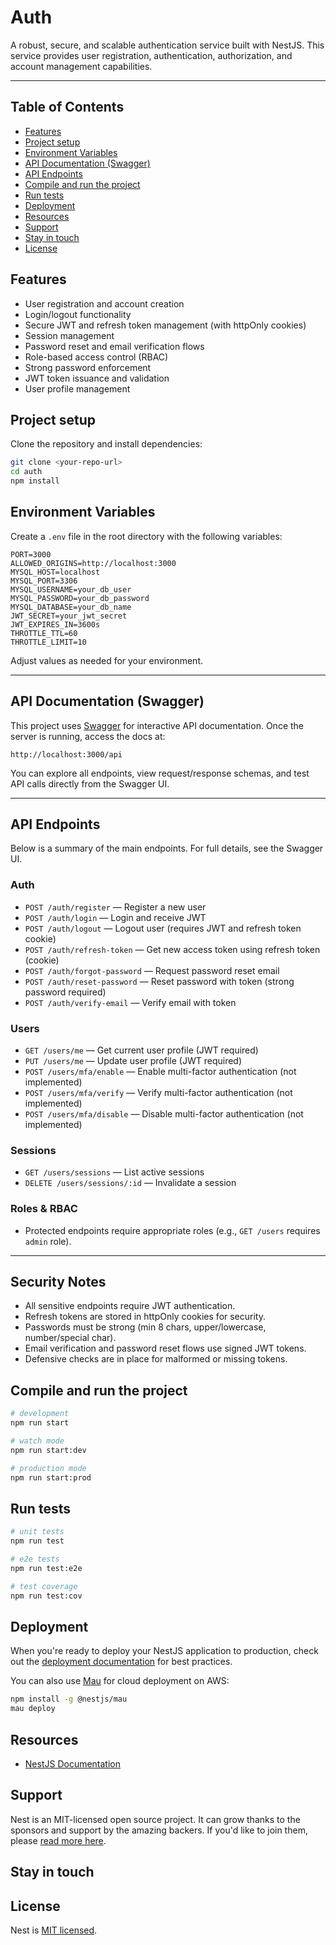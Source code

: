 # Auth

A robust, secure, and scalable authentication service built with NestJS. This service provides user registration, authentication, authorization, and account management capabilities.

---

## Table of Contents

- [Features](#features)
- [Project setup](#project-setup)
- [Environment Variables](#environment-variables)
- [API Documentation (Swagger)](#api-documentation-swagger)
- [API Endpoints](#api-endpoints)
- [Compile and run the project](#compile-and-run-the-project)
- [Run tests](#run-tests)
- [Deployment](#deployment)
- [Resources](#resources)
- [Support](#support)
- [Stay in touch](#stay-in-touch)
- [License](#license)



## Features

- User registration and account creation
- Login/logout functionality
- Secure JWT and refresh token management (with httpOnly cookies)
- Session management
- Password reset and email verification flows
- Role-based access control (RBAC)
- Strong password enforcement
- JWT token issuance and validation
- User profile management



## Project setup

Clone the repository and install dependencies:

```bash
git clone <your-repo-url>
cd auth
npm install
```


## Environment Variables

Create a `.env` file in the root directory with the following variables:

```
PORT=3000
ALLOWED_ORIGINS=http://localhost:3000
MYSQL_HOST=localhost
MYSQL_PORT=3306
MYSQL_USERNAME=your_db_user
MYSQL_PASSWORD=your_db_password
MYSQL_DATABASE=your_db_name
JWT_SECRET=your_jwt_secret
JWT_EXPIRES_IN=3600s
THROTTLE_TTL=60
THROTTLE_LIMIT=10
```

Adjust values as needed for your environment.

---

## API Documentation (Swagger)

This project uses [Swagger](https://swagger.io/) for interactive API documentation. Once the server is running, access the docs at:

```
http://localhost:3000/api
```

You can explore all endpoints, view request/response schemas, and test API calls directly from the Swagger UI.

---


## API Endpoints

Below is a summary of the main endpoints. For full details, see the Swagger UI.

### Auth

- `POST /auth/register` — Register a new user
- `POST /auth/login` — Login and receive JWT
- `POST /auth/logout` — Logout user (requires JWT and refresh token cookie)
- `POST /auth/refresh-token` — Get new access token using refresh token (cookie)
- `POST /auth/forgot-password` — Request password reset email
- `POST /auth/reset-password` — Reset password with token (strong password required)
- `POST /auth/verify-email` — Verify email with token

### Users

- `GET /users/me` — Get current user profile (JWT required)
- `PUT /users/me` — Update user profile (JWT required)
- `POST /users/mfa/enable` — Enable multi-factor authentication (not implemented)
- `POST /users/mfa/verify` — Verify multi-factor authentication (not implemented)
- `POST /users/mfa/disable` — Disable multi-factor authentication (not implemented)

### Sessions

- `GET /users/sessions` — List active sessions
- `DELETE /users/sessions/:id` — Invalidate a session


### Roles & RBAC

- Protected endpoints require appropriate roles (e.g., `GET /users` requires `admin` role).

---

## Security Notes

- All sensitive endpoints require JWT authentication.
- Refresh tokens are stored in httpOnly cookies for security.
- Passwords must be strong (min 8 chars, upper/lowercase, number/special char).
- Email verification and password reset flows use signed JWT tokens.
- Defensive checks are in place for malformed or missing tokens.


## Compile and run the project

```bash
# development
npm run start

# watch mode
npm run start:dev

# production mode
npm run start:prod
```


## Run tests

```bash
# unit tests
npm run test

# e2e tests
npm run test:e2e

# test coverage
npm run test:cov
```


## Deployment

When you're ready to deploy your NestJS application to production, check out the [deployment documentation](https://docs.nestjs.com/deployment) for best practices.

You can also use [Mau](https://mau.nestjs.com) for cloud deployment on AWS:

```bash
npm install -g @nestjs/mau
mau deploy
```


## Resources

- [NestJS Documentation](https://docs.nestjs.com)


## Support

Nest is an MIT-licensed open source project. It can grow thanks to the sponsors and support by the amazing backers. If you'd like to join them, please [read more here](https://docs.nestjs.com/support).


## Stay in touch



## License

Nest is [MIT licensed](https://github.com/nestjs/nest/blob/master/LICENSE).

